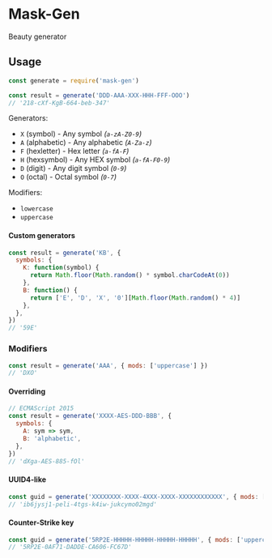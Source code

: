 # Mask-Gen

Beauty generator

## Usage

```js
const generate = require('mask-gen')

const result = generate('DDD-AAA-XXX-HHH-FFF-OOO')
// '218-cXf-KgB-664-beb-347'
```

Generators:

 * `X` (symbol) - Any symbol _(`a-zA-Z0-9`)_
 * `A` (alphabetic) - Any alphabetic _(`A-Za-z`)_
 * `F` (hexletter) - Hex letter _(`a-fA-F`)_
 * `H` (hexsymbol) - Any HEX symbol _(`a-fA-F0-9`)_
 * `D` (digit) - Any digit symbol _(`0-9`)_
 * `O` (octal) - Octal symbol _(`0-7`)_

Modifiers:

 * `lowercase`
 * `uppercase`

#### Custom generators

```js
const result = generate('KB', {
  symbols: {
    K: function(symbol) {
      return Math.floor(Math.random() * symbol.charCodeAt(0))
    },
    B: function() {
      return ['E', 'D', 'X', '0'][Math.floor(Math.random() * 4)]
    },
  },
})
// '59E'
```

### Modifiers

```js
const result = generate('AAA', { mods: ['uppercase'] })
// 'DXO'
```

#### Overriding

```js
// ECMAScript 2015
const result = generate('XXXX-AES-DDD-BBB', {
  symbols: {
    A: sym => sym,
    B: 'alphabetic',
  },
})
// 'dXga-AES-885-fOl'
```

#### UUID4-like

```js
const guid = generate('XXXXXXXX-XXXX-4XXX-XXXX-XXXXXXXXXXXX', { mods: ['lowercase'] })
// 'ib6jysj1-peli-4tgs-k4iw-jukcymo02mgd'
```

#### Counter-Strike key

```js
const guid = generate('5RP2E-HHHHH-HHHHH-HHHHH-HHHHH', { mods: ['uppercase'] })
// '5RP2E-0AF71-DADDE-CA606-FC67D'
```

